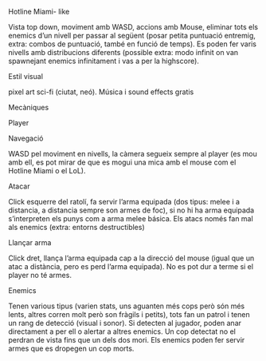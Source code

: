 Hotline Miami- like

Vista top down, moviment amb WASD, accions amb Mouse, eliminar tots els enemics d’un nivell per passar al següent (posar petita puntuació entremig, extra: combos de puntuació, també en funció de temps). Es poden fer varis nivells amb distribucions diferents (possible extra: modo infinit on van spawnejant enemics infinitament i vas a per la highscore).

Estil visual

pixel art sci-fi (ciutat, neó). Música i sound effects gratis


Mecàniques

Player


Navegació

WASD pel moviment en nivells, la càmera segueix sempre al player (es mou amb ell, es pot mirar de que es mogui una mica amb el mouse com el Hotline Miami  o el LoL).

Atacar

Click esquerre del ratolí, fa servir l’arma equipada (dos tipus: melee i a distancia, a distancia sempre son armes de foc), si no hi ha arma equipada s’interpreten els punys com a arma melee básica. Els atacs només fan mal als enemics (extra: entorns destructibles)

Llançar arma

Click dret, llança l’arma equipada cap a la direcció del mouse (igual que un atac a distància, pero es perd l’arma equipada). No es pot dur a terme si el player no té armes.

Enemics

Tenen various tipus (varien stats, uns aguanten més cops però són més lents, altres corren molt però son fràgils i petits), tots fan un patrol i tenen un rang de detecció (visual i sonor). Si detecten al jugador, poden anar directament a per ell o alertar a altres enemics. Un cop detectat no el perdran de vista fins que un dels dos mori. Els enemics poden fer servir armes que es dropegen un cop morts.
